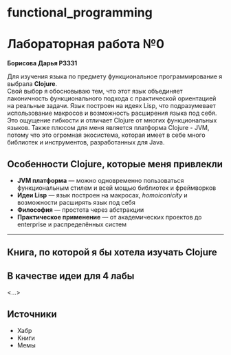 # functional_programming

# Лабораторная работа №0
**Борисова Дарья Р3331**

Для изучения языка по предмету функциональное программирование я выбрала **Clojure**.  
Свой выбор я обосновываю тем, что этот язык объединяет лаконичность функционального подхода с практической ориентацией на реальные задачи. Язык построен на идеях Lisp, что подразумевает использование макросов и возможность расширения языка под себя. Это ощущение гибкости и отличает Clojure от многих функциональных языков. Также плюсом для меня является платформа Clojure - JVM, потому что это огромная экосистема, которая имеет в себе много библиотек и инструментов, разработанных для Java. 


## Особенности Clojure, которые меня привлекли

- **JVM платформа** — можно одновременно пользоваться функциональным стилем и всей мощью библиотек и фреймворков  
- **Идеи Lisp** — язык построен на макросах, *homoiconicity* и возможности расширять язык под себя  
- **Философия** — простота через абстракции  
- **Практическое применение** — от академических проектов до enterprise и распределённых систем  

---

## Книга, по которой я бы хотела изучать Clojure



## В качестве идеи для 4 лабы

<...>

## Источники

- Хабр  
- Книги  
- Мемы  
